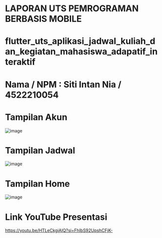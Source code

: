 # LAPORAN UTS PEMROGRAMAN BERBASIS MOBILE
# flutter_uts_aplikasi_jadwal_kuliah_dan_kegiatan_mahasiswa_adapatif_interaktif
# Nama / NPM : Siti Intan Nia / 4522210054

# Tampilan Akun
![image](https://github.com/user-attachments/assets/473b1f16-7713-4905-afe9-b4615383c4a6)

# Tampilan Jadwal
![image](https://github.com/user-attachments/assets/deea77f1-03c2-4899-9eda-0a6d7250bdcc)

# Tampilan Home
![image](https://github.com/user-attachments/assets/990e23cb-a07a-43cd-aa1f-4d2cd3d1609b)

# Link YouTube Presentasi
https://youtu.be/HTLeCkgiAlQ?si=FhIbS92UpshCFjK-
